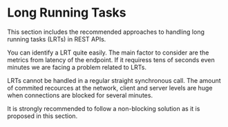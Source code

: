 # Long Running Tasks

This section includes the recommended approaches to handling long running tasks (LRTs) in REST APIs. 

You can identify a LRT quite easily. The main factor to consider are the metrics from latency of the endpoint. If it requiress tens of seconds even minutes we are facing a problem related to LRTs.

LRTs cannot be handled in a regular straight synchronous call. The amount of commited recources at the network, client and server levels are huge when connections are blocked for several minutes.  

It is strongly recommended to follow a non-blocking solution as it is proposed in this section.

